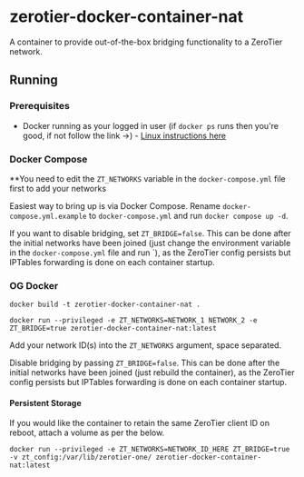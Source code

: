# zerotier-docker-container-nat

A container to provide out-of-the-box bridging functionality to a ZeroTier network.

## Running

### Prerequisites

- Docker running as your logged in user (if `docker ps` runs then you're good, if not follow the link ->) - [Linux instructions here](https://docs.docker.com/engine/install/linux-postinstall/)

### Docker Compose

**You need to edit the `ZT_NETWORKS` variable in the `docker-compose.yml` file first to add your networks

Easiest way to bring up is via Docker Compose. Rename `docker-compose.yml.example` to `docker-compose.yml` and run `docker compose up -d`.

If you want to disable bridging, set `ZT_BRIDGE=false`. This can be done after the initial networks have been joined (just change the environment variable in the `docker-compose.yml` file and run `), as the ZeroTier config persists but IPTables forwarding is done on each container startup.

### OG Docker

`docker build -t zerotier-docker-container-nat .`

`docker run --privileged -e ZT_NETWORKS=NETWORK_1 NETWORK_2 -e ZT_BRIDGE=true zerotier-docker-container-nat:latest`

Add your network ID(s) into the `ZT_NETWORKS` argument, space separated.

Disable bridging by passing `ZT_BRIDGE=false`. This can be done after the initial networks have been joined (just rebuild the container), as the ZeroTier config persists but IPTables forwarding is done on each container startup.

#### Persistent Storage

If you would like the container to retain the same ZeroTier client ID on reboot, attach a volume as per the below.

`docker run --privileged -e ZT_NETWORKS=NETWORK_ID_HERE ZT_BRIDGE=true -v zt_config:/var/lib/zerotier-one/ zerotier-docker-container-nat:latest`
